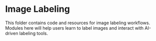 # Image Labeling

This folder contains code and resources for image labeling workflows. Modules here will help users learn to label images and interact with AI-driven labeling tools.

